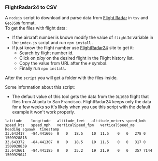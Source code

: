 ### FlightRadar24 to CSV

A `nodejs` script to download and parse data from [Flight Radar](https://www.flightradar24.com) in `tsv` and `GeoJSON` format.  
To get the files with flight data:

* If the aircraft number is known modify the value of `flightId` variable in the `index.js` script and run `npm install` .
* If just know the flight number use [FlightRadar24](https://www.flightradar24.com/data) site to get it:
  * Search by flight number id.
  * Click on _play_ on the desired flight in the Flight history list.
  * Copy the value from URL after the `#` symbol.
  * Finally run `npm install`.

After the `script` you will get a folder with the files inside.

Some information about this script:

* The default value of this tool gets the data from the `DL1680` flight that flies from Atlanta to San Francisco. FlightRadar24 keeps only the data for a few weeks so it's likely when you use this script with the default example it won't work properly.

```csv
latitude	longitude	altitude_feet	altitude_meters	speed_kmh	speed_kts	speed_mph	verticalSpeed_fpm	verticalSpeed_ms	heading	squawk	timestamp
33.643417	-84.441605	0	0	18.5	10	11.5	0	0	278	0	1509928818
33.643372	-84.441307	0	0	18.5	10	11.5	0	0	317	0	1509928839
33.643661	-84.441185	0	0	35.2	19	21.9	0	0	357	7144	1509929041
```
